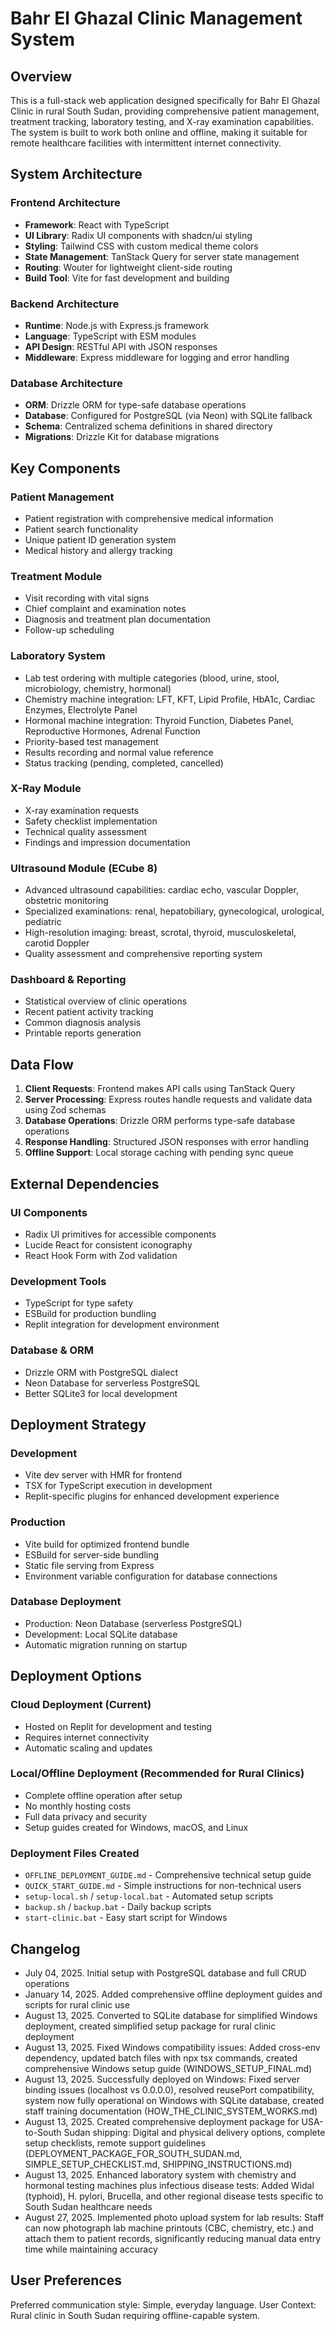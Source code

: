 # Bahr El Ghazal Clinic Management System

## Overview

This is a full-stack web application designed specifically for Bahr El Ghazal Clinic in rural South Sudan, providing comprehensive patient management, treatment tracking, laboratory testing, and X-ray examination capabilities. The system is built to work both online and offline, making it suitable for remote healthcare facilities with intermittent internet connectivity.

## System Architecture

### Frontend Architecture
- **Framework**: React with TypeScript
- **UI Library**: Radix UI components with shadcn/ui styling
- **Styling**: Tailwind CSS with custom medical theme colors
- **State Management**: TanStack Query for server state management
- **Routing**: Wouter for lightweight client-side routing
- **Build Tool**: Vite for fast development and building

### Backend Architecture
- **Runtime**: Node.js with Express.js framework
- **Language**: TypeScript with ESM modules
- **API Design**: RESTful API with JSON responses
- **Middleware**: Express middleware for logging and error handling

### Database Architecture
- **ORM**: Drizzle ORM for type-safe database operations
- **Database**: Configured for PostgreSQL (via Neon) with SQLite fallback
- **Schema**: Centralized schema definitions in shared directory
- **Migrations**: Drizzle Kit for database migrations

## Key Components

### Patient Management
- Patient registration with comprehensive medical information
- Patient search functionality
- Unique patient ID generation system
- Medical history and allergy tracking

### Treatment Module
- Visit recording with vital signs
- Chief complaint and examination notes
- Diagnosis and treatment plan documentation
- Follow-up scheduling

### Laboratory System
- Lab test ordering with multiple categories (blood, urine, stool, microbiology, chemistry, hormonal)
- Chemistry machine integration: LFT, KFT, Lipid Profile, HbA1c, Cardiac Enzymes, Electrolyte Panel
- Hormonal machine integration: Thyroid Function, Diabetes Panel, Reproductive Hormones, Adrenal Function
- Priority-based test management
- Results recording and normal value reference
- Status tracking (pending, completed, cancelled)

### X-Ray Module
- X-ray examination requests
- Safety checklist implementation
- Technical quality assessment
- Findings and impression documentation

### Ultrasound Module (ECube 8)
- Advanced ultrasound capabilities: cardiac echo, vascular Doppler, obstetric monitoring
- Specialized examinations: renal, hepatobiliary, gynecological, urological, pediatric
- High-resolution imaging: breast, scrotal, thyroid, musculoskeletal, carotid Doppler
- Quality assessment and comprehensive reporting system

### Dashboard & Reporting
- Statistical overview of clinic operations
- Recent patient activity tracking
- Common diagnosis analysis
- Printable reports generation

## Data Flow

1. **Client Requests**: Frontend makes API calls using TanStack Query
2. **Server Processing**: Express routes handle requests and validate data using Zod schemas
3. **Database Operations**: Drizzle ORM performs type-safe database operations
4. **Response Handling**: Structured JSON responses with error handling
5. **Offline Support**: Local storage caching with pending sync queue

## External Dependencies

### UI Components
- Radix UI primitives for accessible components
- Lucide React for consistent iconography
- React Hook Form with Zod validation

### Development Tools
- TypeScript for type safety
- ESBuild for production bundling
- Replit integration for development environment

### Database & ORM
- Drizzle ORM with PostgreSQL dialect
- Neon Database for serverless PostgreSQL
- Better SQLite3 for local development

## Deployment Strategy

### Development
- Vite dev server with HMR for frontend
- TSX for TypeScript execution in development
- Replit-specific plugins for enhanced development experience

### Production
- Vite build for optimized frontend bundle
- ESBuild for server-side bundling
- Static file serving from Express
- Environment variable configuration for database connections

### Database Deployment
- Production: Neon Database (serverless PostgreSQL)
- Development: Local SQLite database
- Automatic migration running on startup

## Deployment Options

### Cloud Deployment (Current)
- Hosted on Replit for development and testing
- Requires internet connectivity
- Automatic scaling and updates

### Local/Offline Deployment (Recommended for Rural Clinics)
- Complete offline operation after setup
- No monthly hosting costs
- Full data privacy and security
- Setup guides created for Windows, macOS, and Linux

### Deployment Files Created
- `OFFLINE_DEPLOYMENT_GUIDE.md` - Comprehensive technical setup guide
- `QUICK_START_GUIDE.md` - Simple instructions for non-technical users
- `setup-local.sh` / `setup-local.bat` - Automated setup scripts
- `backup.sh` / `backup.bat` - Daily backup scripts
- `start-clinic.bat` - Easy start script for Windows

## Changelog
- July 04, 2025. Initial setup with PostgreSQL database and full CRUD operations
- January 14, 2025. Added comprehensive offline deployment guides and scripts for rural clinic use
- August 13, 2025. Converted to SQLite database for simplified Windows deployment, created simplified setup package for rural clinic deployment
- August 13, 2025. Fixed Windows compatibility issues: Added cross-env dependency, updated batch files with npx tsx commands, created comprehensive Windows setup guide (WINDOWS_SETUP_FINAL.md)
- August 13, 2025. Successfully deployed on Windows: Fixed server binding issues (localhost vs 0.0.0.0), resolved reusePort compatibility, system now fully operational on Windows with SQLite database, created staff training documentation (HOW_THE_CLINIC_SYSTEM_WORKS.md)
- August 13, 2025. Created comprehensive deployment package for USA-to-South Sudan shipping: Digital and physical delivery options, complete setup checklists, remote support guidelines (DEPLOYMENT_PACKAGE_FOR_SOUTH_SUDAN.md, SIMPLE_SETUP_CHECKLIST.md, SHIPPING_INSTRUCTIONS.md)
- August 13, 2025. Enhanced laboratory system with chemistry and hormonal testing machines plus infectious disease tests: Added Widal (typhoid), H. pylori, Brucella, and other regional disease tests specific to South Sudan healthcare needs
- August 27, 2025. Implemented photo upload system for lab results: Staff can now photograph lab machine printouts (CBC, chemistry, etc.) and attach them to patient records, significantly reducing manual data entry time while maintaining accuracy

## User Preferences

Preferred communication style: Simple, everyday language.
User Context: Rural clinic in South Sudan requiring offline-capable system.